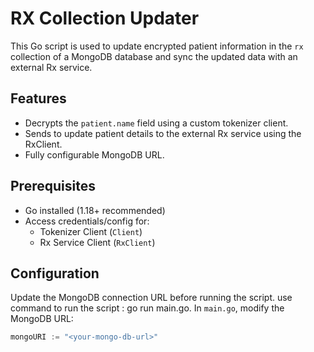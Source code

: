 # RX Collection Updater

This Go script is used to update encrypted patient information in the `rx` collection of a MongoDB database and sync the updated data with an external Rx service.

## Features

- Decrypts the `patient.name` field using a custom tokenizer client.
- Sends to update patient details to the external Rx service using the RxClient.
- Fully configurable MongoDB URL.

## Prerequisites

- Go installed (1.18+ recommended)
- Access credentials/config for:
  - Tokenizer Client (`Client`)
  - Rx Service Client (`RxClient`)

## Configuration

Update the MongoDB connection URL before running the script.
use command to run the script : go run main.go.
In `main.go`, modify the MongoDB URL:
```go
mongoURI := "<your-mongo-db-url>"
